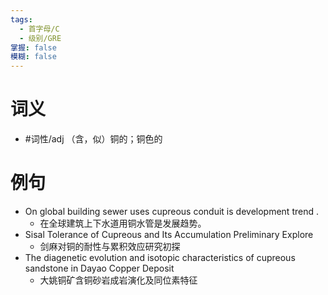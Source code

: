 ```yaml
---
tags:
  - 首字母/C
  - 级别/GRE
掌握: false
模糊: false
---
```

# 词义
- #词性/adj  （含，似）铜的；铜色的
# 例句
- On global building sewer uses cupreous conduit is development trend .
	- 在全球建筑上下水道用铜水管是发展趋势。
- Sisal Tolerance of Cupreous and Its Accumulation Preliminary Explore
	- 剑麻对铜的耐性与累积效应研究初探
- The diagenetic evolution and isotopic characteristics of cupreous sandstone in Dayao Copper Deposit
	- 大姚铜矿含铜砂岩成岩演化及同位素特征
